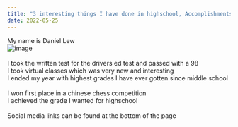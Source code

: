 ```yaml
---
title: "3 interesting things I have done in highschool, Accomplishments, and more about me"
date: 2022-05-25
---
```


My name is Daniel Lew<BR>
![image](https://user-images.githubusercontent.com/81777247/121942566-a112aa00-cd1e-11eb-9a6f-89096c7b5e45.png)<BR>
<BR>
I took the written test for the drivers ed test and passed with a 98<BR>
I took virtual classes which was very new and interesting<BR>
I ended my year with highest grades I have ever gotten since middle school<BR>
  <BR>
I won first place in a chinese chess competition<BR>
I achieved the grade I wanted for highschool<BR>
<BR>
Social media links can be found at the bottom of the page
